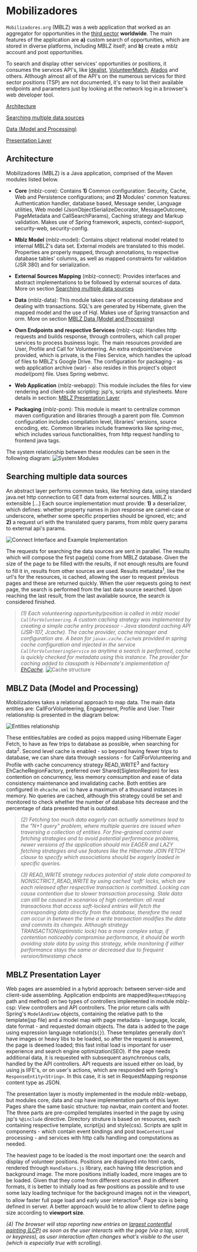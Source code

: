 
# Mobilizadores

`Mobilizadores.org` (MBLZ) was a web application that worked as an aggregator for opportunities in the [third sector](https://en.wikipedia.org/wiki/Voluntary_sector) **worldwide**. The main features of the application are **a)** custom search of opportunities, which are stored in diverse platforms, including MBLZ itself; and **b)** create a mblz account and post opportunities.

To search and display other services' opportunities or positions, it consumes the services API's, like [Idealist](https://www.idealist.org), [VolunteerMatch](https://www.volunteermatch.org/), [Atados](https://www.atados.com.br) and others. Although almost all of the API's on the numerous services for third sector positions (TSP) are not documented, it's easy to list their available endpoints and parameters just by looking at the network log in a browser's web developer tool.

[Architecture](#arch)

[Searching multiple data sources](#external)

[Data (Model and Processing)](#data)

[Presentation Layer](#presentation)


## Architecture <div id="arch">

Mobilizadores (MBLZ) is a Java application, comprised of the Maven modules listed below. 

* **Core** (mblz-core): Contains **1)** Common configuration: Security, Cache, Web and Persistence configurations; and **2)** Modules' common features: Authentication handler, database based, Message sender, Language utilities, Web model (JsonObjectSerializeDecorator, MessageOutcome, PageMetadata and CallSearchParams), Caching strategy and Markup validation. Makes use of Spring framework, aspects, context-support, security-web, security-config.

* **Mblz Model** (mblz-model): Contains object relational model related to internal MBLZ's data set. External models are translated to this model. Properties are properly mapped, through annotations, to respective database tables' columns, as well as mapped constraints for validation (JSR 380) and for serialization.

* **External Sources Mapping** (mblz-connect): Provides interfaces and abstract implementations to be followed by external sources of data. More on section [Searching multiple data sources](#external)

* **Data** (mblz-data): This module takes care of accessing database and dealing with transactions. SQL's are generated by Hibernate, given the mapped model and the use of Hql. Makes use of Spring transaction and orm. More on section [MBLZ Data (Model and Processing)](#data)

* **Own Endpoints and respective Services** (mblz-csp): Handles http requests and builds response, through controllers, which call proper services to process business logic. The main resources provided are User, Profile and Call for Volunteering. An extra endpoint/service provided, which is private, is the Files Service, which handles the upload of files to MBLZ's Google Drive. The configuration for packaging - as web application archive (war) - also resides in this project's object model(pom) file. Uses Spring webmvc.

* **Web Application** (mblz-webapp): This module includes the files for view rendering and client-side scripting: jsp's, scripts and stylesheets. More details in section: [MBLZ Presentation Layer](#presentation)

* **Packaging** (mblz-pom): This module is meant to centralize common maven configuration and libraries through a parent pom file. Common configuration includes compilation level, libraries' versions, source encoding, etc. Common libraries include frameworks like spring-mvc, which includes various functionalities, from http request handling to frontend java tags.

The system relationship between these modules can be seen in the following diagram:
![System Modules](./docs/diagrama_componentes.png)


## Searching multiple data sources <div id="external"/>

An abstract layer performs common tasks, like fetching data, using standard java.net http connection to GET data from external sources. MBLZ is extensible [...] Each source implementation must provide: **1)** a deserializer, which defines: whether property names in json response are camel-case or underscore, whether some specific properties should be ignored, etc; and **2)** a request url with the translated query params, from mblz query params to external api's params.

![Connect Interface and Example Implementation](./docs/ext_api_diagrama_classes.jpg)

The requests for searching the data sources are sent in parallel. The results which will compose the first page(s) come from MBLZ database. Given the size of the page to be filled  with the results, if not enough results are found to fill it in, results from other sources are used. Results metadata<sup>1</sup>, like the url's for the resources, is cached, allowing the user to request previous pages and these are returned quickly. When the user requests going to next page, the search is performed from the last data source searched. Upon reaching the last result, from the last available source, the search is considered finished.

> _(1) Each volunteering opportunity/position is called in mblz model `CallForVolunteering`. A custom caching strategy was implemented by creating a simple cache entry processor - Java standard caching API (JSR-107, Jcache). The cache provider, cache manager and configuration are. A bean for `javax.cache.Cache`is provided in spring cache configuration and injected in the service `CallForVolunteeringService` so anytime a search is performed, cache is quickly checked for metadata using this instance. The provider for caching added to classpath is Hibernate's implementation of [EhCache](https://www.ehcache.org)._ ![Cache structure](./docs/estrutura_cache.jpg)


## MBLZ Data (Model and Processing) <div id="data"/>

Mobilizadores takes a relational approach to map data. The main data entities are: CallForVolunteering, Engagement, Profile and User. Their relationship is presented in the diagram below:

![Entities relationship](./docs/modelo_relacional_dados.png)

These entities/tables are coded as pojos mapped using Hibernate Eager Fetch, to have as few trips to database as possible, when searching for data<sup>2</sup>. Second level cache is enabled - so beyond having fewer trips to database, we can share data through sessions - for CallForVolunteering and Profile with cache concurrency strategy READ_WRITE<sup>3</sup> and factory EhCacheRegionFactory, preferred over Shared(SigletonRegion) for less contention on concurrency, less memory comsumption and ease of data consistency maintenance and invalidating cache. Both entities are configured in `ehcache.xml` to have a maximum of a thousand instances in memory. No queries are cached, although this strategy could be set and monitored to check whether the number of database hits decrease and the percentage of data presented that is outdated.

> *(2) Fetching too much data eagerly can actually sometimes lead to the "N+1 query" problem, where multiple queries are issued when traversing a collection of entities. For fine-grained control over fetching strategies and to avoid potential performance problems, newer versions of the application should mix EAGER and LAZY fetching strategies and use features like the Hibernate JOIN FETCH clause to specify which associations should be eagerly loaded in specific queries.*

> *(3) READ_WRITE strategy reduces potential of stale data compared to NONSCTRICT_READ_WRITE by using cached ‘soft’ locks, which are each released after respective transaction is committed. Locking can cause contention due to slower transaction processing. Stale data can still be caused in scenarios of high contention: all read transactions that access soft-locked entries will fetch the corresponding data directly from the database, therefore the read can occur in between the time a write transaction modifies the data and commits its changes. Although strategy TRANSACTION(optimistic lock) has a more complex setup, if contention noticeably compromise performance, it should be worth avoiding stale data by using this strategy, while monitoring if either performance stays the same or decreased due to frequent version/timestamp check*


## MBLZ Presentation Layer <div id="presentation">

Web pages are assembled in a hybrid approach: between server-side and client-side assembling. Application endpoints are mapped(`RequestMapping` path and method) on two types of controllers implemented in module mblz-csp: View controllers and API controllers. The prior return calls with Spring's `ModelAndView` objects, containing the relative path to the template(jsp file) and a model map with page metadata - language, locale, date format - and requested domain objects. The data is added to the page using expression language notation(`${}`). These templates generally don't have images or heavy libs to be loaded, so after the request is answered, the page is deemed loaded; this fast initial load is important for user experience and search engine optimization(SEO).
If the page needs additional data, it is requested with subsequent asynchronous calls, handled by the API controllers. API requests are issued either on load, by using js IIFE's, or on user's actions, which are responded with Spring's `ResponseEntity<String>`. In this case, it is set in RequestMapping response content type as JSON.

The presentation layer is mostly implemented in the module mblz-webapp, but modules core, data and csp have implementation parts of this layer.
Pages share the same basic structure: top navbar, main content and footer. The three parts are pre-compiled templates inserted in the page by using jsp's `%@include` directive. Directory struture is based on resources, each containing respective template, script(js) and style(css). Scripts are split in components - which contain event bindings and post `DomContentLoad` processing - and services with http calls handling and computations as needed.


The heaviest page to be loaded is the most important one: the search and display of volunteer positions. Positions are displayed into html cards, rendered through `Handlebars.js` library, each having title description and background image. The more positions initially loaded, more images are to be loaded. Given that they come from different sources and in different formats, it is better to initially load as few positions as possible and to use some lazy loading technique for the background images not in the viewport, to allow faster full page load and early user interaction<sup>4</sup>. Page size is being defined in server. A better approach would be to allow client to define page size according to **viewport size**.

_(4) The browser will stop reporting new entries on [largest contentful painting (LCP)](https://web.dev/lazy-loading-images/#effects-on-largest-contentful-paint-lcp) as soon as the user interacts with the page (via a tap, scroll, or keypress), as user interaction often changes what's visible to the user (which is especially true with scrolling)._





